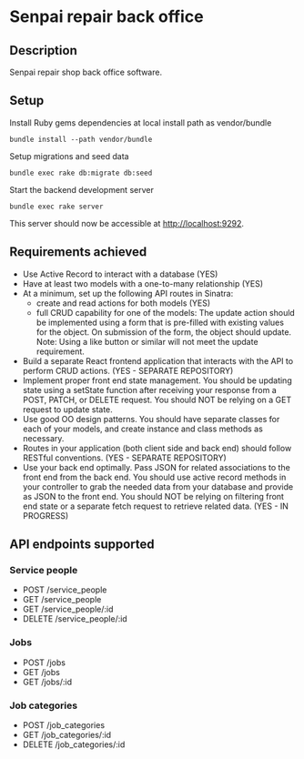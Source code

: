 # Senpai repair back office

## Description

Senpai repair shop back office software.

## Setup

Install Ruby gems dependencies at local install path as vendor/bundle

```
bundle install --path vendor/bundle
```

Setup migrations and seed data

```
bundle exec rake db:migrate db:seed
```

Start the backend development server

```
bundle exec rake server
```

This server should now be accessible at [http://localhost:9292](http://localhost:9292).

## Requirements achieved

- Use Active Record to interact with a database (YES)
- Have at least two models with a one-to-many relationship  (YES)
- At a minimum, set up the following API routes in Sinatra:
  - create and read actions for both models (YES)
  - full CRUD capability for one of the models: 
  The update action should be implemented using a form that is 
  pre-filled with existing values for the object. On submission of 
  the form, the object should update. Note: Using a like button or 
  similar will not meet the update requirement.
- Build a separate React frontend application that interacts with the API to
  perform CRUD actions. (YES - SEPARATE REPOSITORY)
- Implement proper front end state management. You should be updating state using a
  setState function after receiving your response from a POST, PATCH, or DELETE 
  request. You should NOT be relying on a GET request to update state. 
- Use good OO design patterns. You should have separate classes for each of your
  models, and create instance and class methods as necessary. 
- Routes in your application (both client side and back end) should follow RESTful
  conventions. (YES - SEPARATE REPOSITORY)
- Use your back end optimally. Pass JSON for related associations to the front 
  end from the back end. You should use active record methods in your controller to grab
  the needed data from your database and provide as JSON to the front end. You
  should NOT be relying on filtering front end state or a separate fetch request to
  retrieve related data. (YES - IN PROGRESS)

## API endpoints supported

### Service people
- POST /service_people
- GET /service_people
- GET /service_people/:id
- DELETE /service_people/:id

### Jobs
- POST /jobs
- GET /jobs
- GET /jobs/:id

### Job categories
- POST /job_categories
- GET /job_categories/:id
- DELETE /job_categories/:id 

